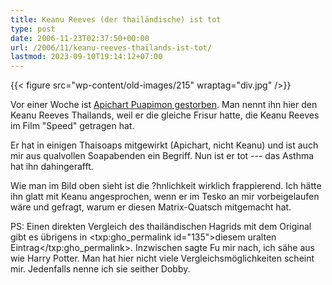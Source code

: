 ```yaml
---
title: Keanu Reeves (der thailändische) ist tot
type: post
date: 2006-11-23T02:37:50+00:00
url: /2006/11/keanu-reeves-thailands-ist-tot/
lastmod: 2023-09-10T19:14:12+07:00
---
```

{{< figure src="wp-content/old-images/215" wraptag="div.jpg" />}}

Vor einer Woche ist [Apichart Puapimon gestorben][1]. Man nennt ihn hier den Keanu Reeves Thailands, weil er die gleiche Frisur hatte, die Keanu Reeves im Film "Speed" getragen hat.

Er hat in einigen Thaisoaps mitgewirkt (Apichart, nicht Keanu) und ist auch mir aus qualvollen Soapabenden ein Begriff. Nun ist er tot --- das Asthma hat ihn dahingerafft.

Wie man im Bild oben sieht ist die ?hnlichkeit wirklich frappierend. Ich hätte ihn glatt mit Keanu angesprochen, wenn er im Tesko an mir vorbeigelaufen wäre und gefragt, warum er diesen Matrix-Quatsch mitgemacht hat.

PS: Einen direkten Vergleich des thailändischen Hagrids mit dem Original gibt es übrigens in <txp:gho_permalink id="135">diesem uralten Eintrag</txp:gho_permalink>. Inzwischen sagte Fu mir nach, ich sähe aus wie Harry Potter. Man hat hier nicht viele Vergleichsmöglichkeiten scheint mir. Jedenfalls nenne ich sie seither Dobby.

 [1]: http://www.nationmultimedia.com/2006/11/17/national/national_30019210.php
